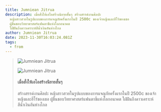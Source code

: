```yaml
---
title: Jumniean Jitrua
description: เมื่อสั่งให้เอไอสร้างนิยายสั้นๆ สร้างสรรค์งานศิลปะ
  หญิงสาวสวยในรูปแบบของการผจญภัยครั้งแรกในปี 2500c ของเจ้าหญิงและฮีโร่ของเธอ
  ผู้ชื่นชอบวิทยาศาสตร์แฟนตาซีแห่งโลกอนาคต
  ใฝ่ฝันถึงดาวเคราะห์สีน้ำเงินอันห่างไกล
author: Jumniean Jitrua
date: 2023-11-30T16:03:24.081Z
tags:
  - from
---
```



> ![Jumniean Jitrua](https://scontent.fbkk28-1.fna.fbcdn.net/v/t39.30808-6/407257530_7645544182127322_6566918376873234500_n.jpg?_nc_cat=105&ccb=1-7&_nc_sid=c42490&_nc_ohc=NYJe5eYuSJUAX9NwTL9&_nc_ht=scontent.fbkk28-1.fna&oh=00_AfA2JJa-3rzJlVkCHHLgY-z2HFv4zq6OlvL3NrLv6eKm7Q&oe=656D587D "Jumniean Jitrua")
>
> ![Jumniean Jitrua](https://scontent.fbkk28-1.fna.fbcdn.net/v/t39.30808-6/406245191_7645544315460642_8219767185468350802_n.jpg?_nc_cat=111&ccb=1-7&_nc_sid=c42490&_nc_ohc=EOW7mfnG2cwAX9U33kx&_nc_ht=scontent.fbkk28-1.fna&oh=00_AfD0_thAouuI0dtPfhdGdISZtdopeqlk5bm2YZ8LWgqxeQ&oe=656E565B "Jumniean Jitrua")
>
> #### เมื่อสั่งให้เอไอสร้างนิยายสั้นๆ
>
> สร้างสรรค์งานศิลปะ หญิงสาวสวยในรูปแบบของการผจญภัยครั้งแรกในปี 2500c ของเจ้าหญิงและฮีโร่ของเธอ ผู้ชื่นชอบวิทยาศาสตร์แฟนตาซีแห่งโลกอนาคต ใฝ่ฝันถึงดาวเคราะห์สีน้ำเงินอันห่างไกล